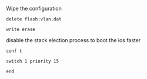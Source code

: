 Wipe the configuration

```console
delete flash:vlan.dat

write erase
```

disable the stack election process to boot the ios faster
```console
conf t

switch 1 priority 15

end
```
